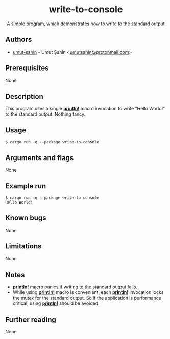 <div align="center">
  <h1>write-to-console</h1>
  A simple program, which demonstrates how to write to the standard output
</div>

## Authors

- [umut-sahin](https://github.com/umut-sahin) - Umut Şahin \<umutsahin@protonmail.com>

## Prerequisites

None

## Description

This program uses a single [**println!**] macro invocation to write "Hello World!" to the standard output.
Nothing fancy.

## Usage

```
$ cargo run -q --package write-to-console
```

## Arguments and flags

None

## Example run

```
$ cargo run -q --package write-to-console
Hello World!
```

## Known bugs

None

## Limitations

None

## Notes

- [**println!**] macro panics if writing to the standard output fails.
- While using [**println!**] macro is convenient, each [**println!**] invocation locks the mutex for the standard output.
  So if the application is performance critical, using [**println!**] should be avoided.

## Further reading

None


[//]: # (Links)

[**println!**]:
  https://doc.rust-lang.org/std/macro.println.html
